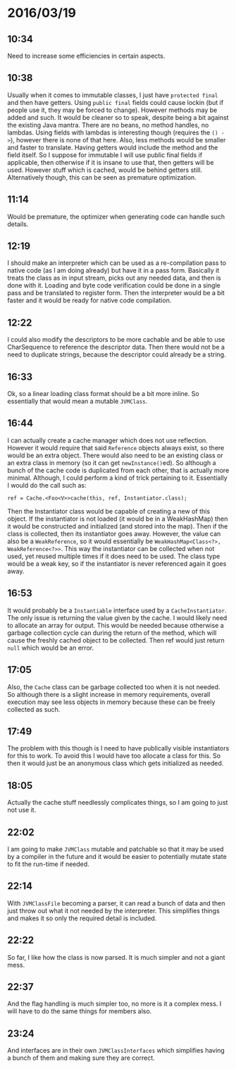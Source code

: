 # 2016/03/19

## 10:34

Need to increase some efficiencies in certain aspects.

## 10:38

Usually when it comes to immutable classes, I just have `protected final` and
then have getters. Using `public final` fields could cause lockin (but if
people use it, they may be forced to change). However methods may be added
and such. It would be cleaner so to speak, despite being a bit against the
existing Java mantra. There are no beans, no method handles, no lambdas. Using
fields with lambdas is interesting though (requires the `() ->`), however there
is none of that here. Also, less methods would be smaller and faster to
translate. Having getters would include the method and the field itself. So
I suppose for immutable I will use public final fields if applicable, then
otherwise if it is insane to use that, then getters will be used. However
stuff which is cached, would be behind getters still. Alternatively though,
this can be seen as premature optimization.

## 11:14

Would be premature, the optimizer when generating code can handle such details.

## 12:19

I should make an interpreter which can be used as a re-compilation pass to
native code (as I am doing already) but have it in a pass form. Basically it
treats the class as in input stream, picks out any needed data, and then is
done with it. Loading and byte code verification could be done in a single pass
and be translated to register form. Then the interpreter would be a bit faster
and it would be ready for native code compilation.

## 12:22

I could also modify the descriptors to be more cachable and be able to use
CharSequence to reference the descriptor data. Then there would not be a need
to duplicate strings, because the descriptor could already be a string.

## 16:33

Ok, so a linear loading class format should be a bit more inline. So
essentially that would mean a mutable `JVMClass`.

## 16:44

I can actually create a cache manager which does not use reflection. However
it would require that said `Reference` objects always exist, so there would
be an extra object. There would also need to be an existing class or an extra
class in memory (so it can get `newInstance()`ed). So although a bunch of the
cache code is duplicated from each other, that is actually more minimal.
Although, I could perform a kind of trick pertaining to it. Essentially I
would do the call such as:

    ref = Cache.<Foo<V>>cache(this, ref, Instantiator.class);

Then the Instantiator class would be capable of creating a new of this object.
If the instantiator is not loaded (it would be in a WeakHashMap) then it would
be constructed and initialized (and stored into the map). Then if the class is
collected, then its instantiator goes away. However, the value can also be
a `WeakReference`, so it would essentially be
`WeakHashMap<Class<?>, WeakReference<?>>`. This way the instantiator can be
collected when not used, yet reused multiple times if it does need to be used.
The class type would be a weak key, so if the instantiator is never referenced
again it goes away.

## 16:53

It would probably be a `Instantiable` interface used by a `CacheInstantiator`.
The only issue is returning the value given by the cache. I would likely need
to allocate an array for output. This would be needed because otherwise a
garbage collection cycle can during the return of the method, which will cause
the freshly cached object to be collected. Then ref would just return `null`
which would be an error.

## 17:05

Also, the `Cache` class can be garbage collected too when it is not needed. So
although there is a slight increase in memory requirements, overall execution
may see less objects in memory because these can be freely collected as such.

## 17:49

The problem with this though is I need to have publically visible instantiators
for this to work. To avoid this I would have too allocate a class for this. So
then it would just be an anonymous class which gets initialized as needed.

## 18:05

Actually the cache stuff needlessly complicates things, so I am going to just
not use it.

## 22:02

I am going to make `JVMClass` mutable and patchable so that it may be used
by a compiler in the future and it would be easier to potentially mutate state
to fit the run-time if needed.

## 22:14

With `JVMClassFile` becoming a parser, it can read a bunch of data and then
just throw out what it not needed by the interpreter. This simplifies things
and makes it so only the required detail is included.

## 22:22

So far, I like how the class is now parsed. It is much simpler and not a giant
mess.

## 22:37

And the flag handling is much simpler too, no more is it a complex mess. I
will have to do the same things for members also.

## 23:24

And interfaces are in their own `JVMClassInterfaces` which simplifies having
a bunch of them and making sure they are correct.

